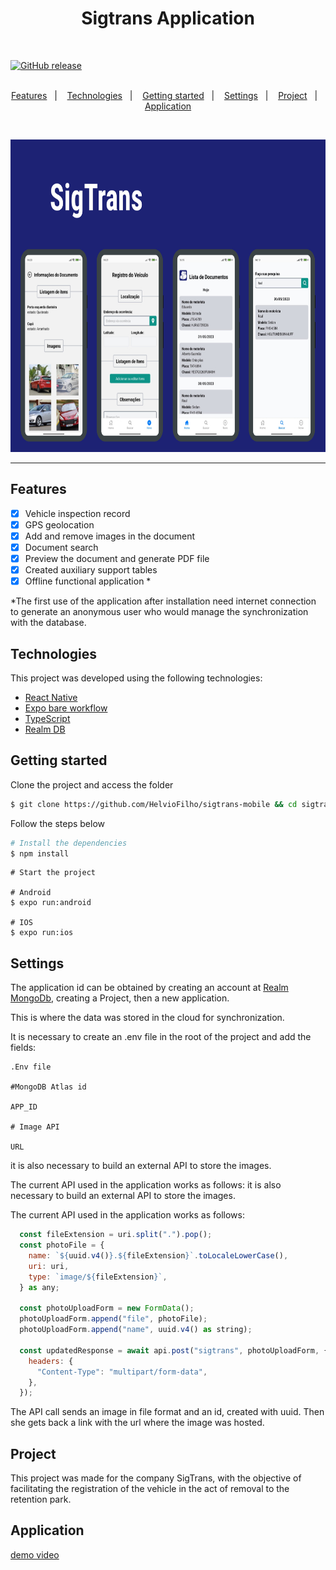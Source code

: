 <h1 align="center">
  Sigtrans Application
</h1>
<br>

[![GitHub release](https://img.shields.io/badge/Download-Release-brightgreen)](https://github.com/HelvioFilho/sigtrans-mobile/releases/tag/1.0)
<br><br>

<p align="center">
  <a href="#features">Features</a>&nbsp;&nbsp;&nbsp;|&nbsp;&nbsp;&nbsp;
  <a href="#technologies">Technologies</a>&nbsp;&nbsp;&nbsp;|&nbsp;&nbsp;&nbsp;
  <a href="#getting-started">Getting started</a>&nbsp;&nbsp;&nbsp;|&nbsp;&nbsp;&nbsp;
  <a href="#settings">Settings</a>&nbsp;&nbsp;&nbsp;|&nbsp;&nbsp;&nbsp;
  <a href="#project">Project</a>&nbsp;&nbsp;&nbsp;|&nbsp;&nbsp;&nbsp;
  <a href="#application">Application</a>
</p>

<br>

<p align="center">
  <img height="500" alt="application screens" src=".github/screens.png">
</p>

---

## Features

- [x] Vehicle inspection record
- [x] GPS geolocation
- [x] Add and remove images in the document
- [x] Document search
- [x] Preview the document and generate PDF file
- [x] Created auxiliary support tables
- [x] Offline functional application \*

\*The first use of the application after installation need internet connection to generate an anonymous user who would manage the synchronization with the database.

## Technologies

This project was developed using the following technologies:

- [React Native](https://reactnative.dev/)
- [Expo bare workflow](https://expo.io/)
- [TypeScript](https://www.typescriptlang.org/)
- [Realm DB](https://realm.io/)

## Getting started

Clone the project and access the folder

```bash
$ git clone https://github.com/HelvioFilho/sigtrans-mobile && cd sigtrans-mobile
```

Follow the steps below

```bash
# Install the dependencies
$ npm install
```

```
# Start the project

# Android
$ expo run:android

# IOS
$ expo run:ios
```

## Settings

The application id can be obtained by creating an account at [Realm MongoDb](https://realm.mongodb.com), creating a Project, then a new application.

This is where the data was stored in the cloud for synchronization.

It is necessary to create an .env file in the root of the project and add the fields:

```
.Env file

#MongoDB Atlas id

APP_ID

# Image API

URL
```

it is also necessary to build an external API to store the images.

The current API used in the application works as follows:
it is also necessary to build an external API to store the images.

The current API used in the application works as follows:

```javascript
  const fileExtension = uri.split(".").pop();
  const photoFile = {
    name: `${uuid.v4()}.${fileExtension}`.toLocaleLowerCase(),
    uri: uri,
    type: `image/${fileExtension}`,
  } as any;

  const photoUploadForm = new FormData();
  photoUploadForm.append("file", photoFile);
  photoUploadForm.append("name", uuid.v4() as string);

  const updatedResponse = await api.post("sigtrans", photoUploadForm, {
    headers: {
      "Content-Type": "multipart/form-data",
    },
  });
```

The API call sends an image in file format and an id, created with uuid. Then she gets back a link with the url where the image was hosted.

## Project

This project was made for the company SigTrans, with the objective of facilitating the registration of the vehicle in the act of removal to the retention park.

## Application

[demo video](https://www.youtube.com/watch?v=v9XYuGoO3lw)
